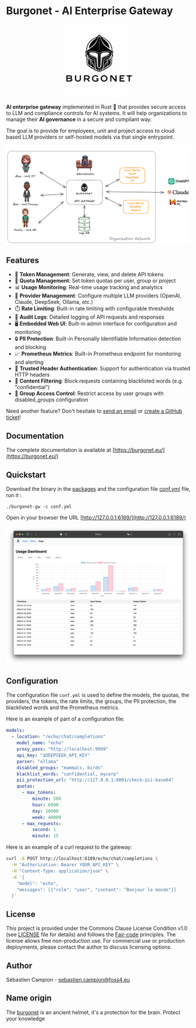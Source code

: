 # Burgonet - AI Enterprise Gateway

<p align="center">
  <img src="docs/images/logo.png?raw=true" style="width: 200px; height: auto;" />
</p>

**AI enterprise gateway** implemented in Rust 🦀 that provides secure access to LLM and compliance controls for AI systems.
It will help organizations to manage their **AI governance** in a secure and compliant way.

The goal is to provide for employees, unit and project access to
cloud based LLM providers or self-hosted models via that single entrypoint.

<p align="center">
  <img src="docs/images/overview.png?raw=true" />
</p>


## Features

- 🔑 **Token Management**: Generate, view, and delete API tokens
- 🎯 **Quota Management**: Set token quotas per user, group or project
- 📊 **Usage Monitoring**: Real-time usage tracking and analytics
- 🤖 **Provider Management**: Configure multiple LLM providers (OpenAI, Claude, DeepSeek, Ollama, etc.)
- ⏱️ **Rate Limiting**: Built-in rate limiting with configurable thresholds
- 📝 **Audit Logs**: Detailed logging of API requests and responses
- 🖥️ **Embedded Web UI**: Built-in admin interface for configuration and monitoring
- 🔒 **PII Protection**: Built-in Personally Identifiable Information detection and blocking
- 📈 **Prometheus Metrics**: Built-in Prometheus endpoint for monitoring and alerting
- 🔐 **Trusted Header Authentication**: Support for authentication via trusted HTTP headers
- 🚫 **Content Filtering**: Block requests containing blacklisted words (e.g. "confidential")
- 🚷 **Group Access Control**: Restrict access by user groups with disabled_groups configuration

Need another feature? Don't hesitate to [send an email](mailto:sebastien.campion@foss4.eu) or [create a GitHub ticket](https://github.com/burgonet-eu/gateway/issues)!


## Documentation 

The complete documentation is available at [https://burgonet.eu/](https://burgonet.eu/)

## Quickstart 

Download the binary in the [packages](https://github.com/burgonet-eu/gateway/releases/) and the configuration file [conf.yml](conf.yml) file,  run it : 

    ./burgonet-gw -c conf.yml 


Open in your browser the URL [http://127.0.0.1:6189/](http://127.0.0.1:6189/)

![Screenshot](docs/images/screenshot.png)

## Configuration 

The configuration file `conf.yml` is used to define the models, the quotas, the providers, the tokens, the rate limits, 
the groups, the PII protection, the blacklisted words and the Prometheus metrics.

Here is an example of part of a configuration file:
```yaml
models:
  - location: "/echo/chat/completions"
    model_name: "echo"
    proxy_pass: "http://localhost:9999"
    api_key: "$DEEPSEEK_API_KEY"
    parser: "ollama"
    disabled_groups: "mammals, birds"
    blacklist_words: "confidential, mycorp"
    pii_protection_url: "http://127.0.0.1:8001/check-pii-base64"
    quotas:
      - max_tokens:
          minute: 500
          hour: 6000
          day: 10000
          week: 40000
      - max_requests:
          second: 1
          minute: 15
```

Here is an example of a curl request to the gateway:

```bash
curl -X POST http://localhost:6189/echo/chat/completions \
  -H "Authorization: Bearer YOUR_API_KEY" \
  -H "Content-Type: application/json" \
  -d '{
    "model": "echo",
    "messages": [{"role": "user", "content": "Bonjour le monde"}]
  }'
```



## License

This project is provided under the Commons Clause License Condition v1.0 (see [LICENSE](LICENSE) file for details) and follows the [Fair-code](https://faircode.io) principles.
The license allows free non-production use. For commercial use or production deployments, please contact the author to discuss licensing options.

## Author  

Sébastien Campion - sebastien.campion@foss4.eu


## Name origin 

The [burgonet](https://en.wikipedia.org/wiki/Burgonet) is an ancient helmet, it's a protection for the brain.
Protect your knowledge 

